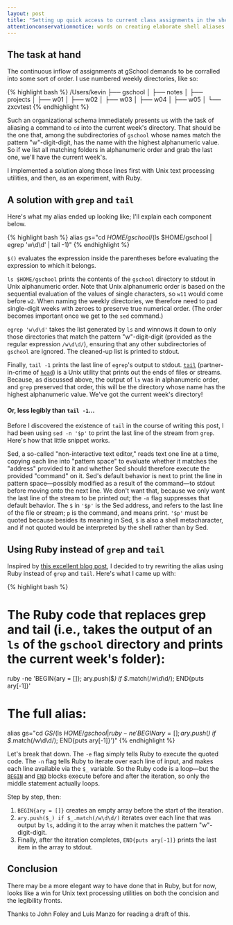 ```yaml
---
layout: post
title: "Setting up quick access to current class assignments in the shell"
attentionconservationnotice: words on creating elaborate shell aliases with Unix text processing utilities (and with Ruby).
---
```


## The task at hand
The continuous inflow of assignments at gSchool demands to be corralled into some sort of order. I use numbered weekly directories, like so:

{% highlight bash %}
/Users/kevin
├── gschool
│   ├── notes
│   ├── projects
│   ├── w01
│   ├── w02
│   ├── w03
│   ├── w04
│   ├── w05
│   └── zxcvtest
{% endhighlight %}

Such an organizational schema immediately presents us with the task of aliasing a command to `cd` into the current week's directory. That should be the one that, among the subdirectories of `gschool` whose names match the pattern "w"-digit-digit, has the name with the highest alphanumeric value. So if we list all matching folders in alphanumeric order and grab the last one, we'll have the current week's.

I implemented a solution along those lines first with Unix text processing utilities, and then, as an experiment, with Ruby.


## A solution with `grep` and `tail`
Here's what my alias ended up looking like; I'll explain each component below.

{% highlight bash %}
alias gs="cd $HOME/gschool/$(ls $HOME/gschool | egrep 'w\d\d' | tail -1)"
{% endhighlight %}

`$()` evaluates the expression inside the parentheses before evaluating the expression to which it belongs.

`ls $HOME/gschool` prints the contents of the `gschool` directory to stdout in Unix alphanumeric order. Note that Unix alphanumeric order is based on the sequential evaluation of the values of single characters, so `w11` would come before `w2`. When naming the weekly directories, we therefore need to pad single-digit weeks with zeroes to preserve true numerical order. (The order becomes important once we get to the `sed` command.)

`egrep 'w\d\d'` takes the list generated by `ls` and winnows it down to only those directories that match the pattern "w"-digit-digit (provided as the regular expression `/w\d\d/`), ensuring that any other subdirectories of `gschool` are ignored. The cleaned-up list is printed to stdout.

Finally, `tail -1` prints the last line of `egrep`'s output to stdout.  [`tail`](http://en.wikipedia.org/wiki/Tail_%28Unix%29) (partner-in-crime of [`head`](http://en.wikipedia.org/wiki/Head_%28Unix%29)) is a Unix utility that prints out the ends of files or streams. Because, as discussed above, the output of `ls` was in alphanumeric order, and `grep` preserved that order, this will be the directory whose name has the highest alphanumeric value. We've got the current week's directory!

#### Or, less legibly than `tail -1`...
Before I discovered the existence of `tail` in the course of writing this post, I had been using `sed -n '$p'` to print the last line of the stream from `grep`. Here's how that little snippet works.

Sed, a so-called "non-interactive text editor," reads text one line at a time, copying each line into "pattern space" to evaluate whether it matches the "address" provided to it and whether Sed should therefore execute the provided "command" on it. Sed's default behavior is next to print the line in pattern space—possibly modified as a result of the command—to stdout before moving onto the next line. We don't want that, because we only want the last line of the stream to be printed out; the `-n` flag suppresses that default behavior. The `$` in `'$p'` is the Sed address, and refers to the last line of the file or stream; `p` is the command, and means print. `'$p'` must be quoted because besides its meaning in Sed, `$` is also a shell metacharacter, and if not quoted would be interpreted by the shell rather than by Sed.


## Using Ruby instead of `grep` and `tail`
Inspired by [this excellent blog post](https://robm.me.uk/ruby/2013/11/20/ruby-enp.html), I decided to try rewriting the alias using Ruby instead of `grep` and `tail`. Here's what I came up with:

{% highlight bash %}
# The Ruby code that replaces grep and tail (i.e., takes the output of an `ls` of the `gschool` directory and prints the current week's folder):

ruby -ne 'BEGIN{ary = []}; ary.push($_) if $_.match(/w\d\d/); END{puts ary[-1]}'

# The full alias:

alias gs="cd $GS/$(ls $HOME/gschool | ruby -ne 'BEGIN{ary = []}; ary.push($_) if $_.match(/w\d\d/); END{puts ary[-1]}')"
{% endhighlight %}

Let's break that down. The `-e` flag simply tells Ruby to execute the quoted code. The `-n` flag tells Ruby to iterate over each line of input, and makes each line available via the `$_` variable. So the Ruby code is a loop—but the [`BEGIN`](http://ruby-doc.org/docs/keywords/1.9/#M000009) and [`END`](http://ruby-doc.org/docs/keywords/1.9/#M000009) blocks execute before and after the iteration, so only the middle statement actually loops.

Step by step, then:

1. `BEGIN{ary = []}` creates an empty array before the start of the iteration.
2. `ary.push($_) if $_.match(/w\d\d/)` iterates over each line that was output by `ls`, adding it to the array when it matches the pattern "w"-digit-digit.
3. Finally, after the iteration completes, `END{puts ary[-1]}` prints the last item in the array to stdout.


## Conclusion
There may be a more elegant way to have done that in Ruby, but for now, looks like a win for Unix text processing utilities on both the concision and the legibility fronts.


<div class="acknowledgements">
Thanks to John Foley and Luis Manzo for reading a draft of this.
</div>
